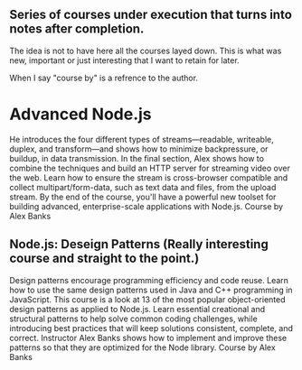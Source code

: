 ## Series of courses under execution that turns into notes after completion.

The idea is not to have here all the courses layed down.
This is what was new, important or just interesting that I want to retain for later.

When I say "course by" is a refrence to the author.

# Advanced Node.js

He introduces the four different types of streams—readable, writeable, duplex, and transform—and shows how to minimize backpressure, or buildup, in data transmission. In the final section, Alex shows how to combine the techniques and build an HTTP server for streaming video over the web. Learn how to ensure the stream is cross-browser compatible and collect multipart/form-data, such as text data and files, from the upload stream. By the end of the course, you'll have a powerful new toolset for building advanced, enterprise-scale applications with Node.js.
Course by Alex Banks

## Node.js: Deseign Patterns (Really interesting course and straight to the point.)

Design patterns encourage programming efficiency and code reuse. Learn how to use the same design patterns used in Java and C++ programming in JavaScript. This course is a look at 13 of the most popular object-oriented design patterns as applied to Node.js. Learn essential creational and structural patterns to help solve common coding challenges, while introducing best practices that will keep solutions consistent, complete, and correct. Instructor Alex Banks shows how to implement and improve these patterns so that they are optimized for the Node library.
Course by Alex Banks
